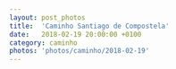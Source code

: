 ```yaml
---
layout: post_photos
title:  'Caminho Santiago de Compostela'
date:   2018-02-19 20:00:00 +0100
category: caminho
photos: 'photos/caminho/2018-02-19'
---
```


